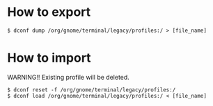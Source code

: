 # How to export
```
$ dconf dump /org/gnome/terminal/legacy/profiles:/ > [file_name]
```

# How to import
WARNING!! Existing profile will be deleted.
```
$ dconf reset -f /org/gnome/terminal/legacy/profiles:/
$ dconf load /org/gnome/terminal/legacy/profiles:/ < [file_name]
```
